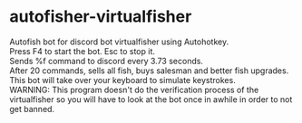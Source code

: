 # autofisher-virtualfisher
Autofish bot for discord bot virtualfisher using Autohotkey.  
Press F4 to start the bot. Esc to stop it.  
Sends %f command to discord every 3.73 seconds.  
After 20 commands, sells all fish, buys salesman and better fish upgrades.  
This bot will take over your keyboard to simulate keystrokes.  
WARNING: This program doesn't do the verification process of the virtualfisher so you will have to look at the bot once in awhile in order to not get banned.

